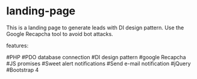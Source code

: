 # landing-page

This is a landing page to generate leads with DI design pattern. Use the Google Recapcha tool to avoid bot attacks.

features:

#PHP
#PDO database connection
#DI design pattern
#google Recapcha
#JS promises
#Sweet alert notifications
#Send e-mail notification
#jQuery
#Bootstrap 4
